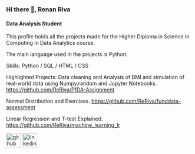 ### Hi there 👋, Renan Riva
#### Data Analysis Student
This profile holds all the projects made for the Higher Diploma in Science in Computing in Data Analytics course.

The main language used in the projects is Python.

Skills: Python / SQL / HTML / CSS

Highlighted Projects:
Data cleaning and Analysis of BMI and simulation of real-world data using Numpy.random and Jupyter Notebooks. 
https://github.com/ReRiva/PfDA-Assignment

Normal Distribution and Exercises.
https://github.com/ReRiva/funddata-assessment

Linear Regression and T-test Explained.
https://github.com/ReRiva/machine_learning_lr



[<img src='https://cdn.jsdelivr.net/npm/simple-icons@3.0.1/icons/github.svg' alt='github' height='40'>](https://github.com/ReRiva)  [<img src='https://cdn.jsdelivr.net/npm/simple-icons@3.0.1/icons/linkedin.svg' alt='linkedin' height='40'>](https://www.linkedin.com/in/renan-riva-71a35a160/)  

